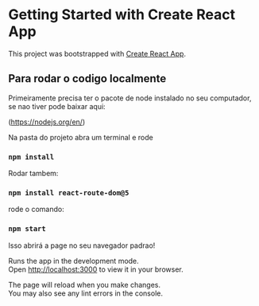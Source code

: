 # Getting Started with Create React App

This project was bootstrapped with [Create React App](https://github.com/facebook/create-react-app).

## Para rodar o codigo localmente 

Primeiramente precisa ter o pacote de node instalado no seu computador, se nao tiver pode baixar aqui: 

(https://nodejs.org/en/)

Na pasta do projeto abra um terminal e rode 
### `npm install`

Rodar tambem: 
### `npm install react-route-dom@5`
 
 rode o comando: 
### `npm start`

Isso abrirá a page no seu navegador padrao! 

Runs the app in the development mode.\
Open [http://localhost:3000](http://localhost:3000) to view it in your browser.

The page will reload when you make changes.\
You may also see any lint errors in the console.

